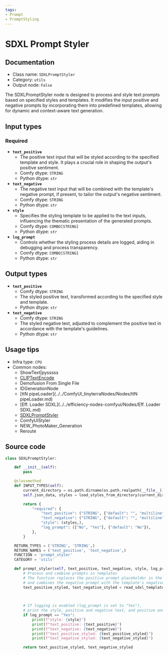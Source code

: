 ```yaml
---
tags:
- Prompt
- PromptStyling
---
```


# SDXL Prompt Styler
## Documentation
- Class name: `SDXLPromptStyler`
- Category: `utils`
- Output node: `False`

The SDXLPromptStyler node is designed to process and style text prompts based on specified styles and templates. It modifies the input positive and negative prompts by incorporating them into predefined templates, allowing for dynamic and context-aware text generation.
## Input types
### Required
- **`text_positive`**
    - The positive text input that will be styled according to the specified template and style. It plays a crucial role in shaping the output's positive sentiment.
    - Comfy dtype: `STRING`
    - Python dtype: `str`
- **`text_negative`**
    - The negative text input that will be combined with the template's negative prompt, if present, to tailor the output's negative sentiment.
    - Comfy dtype: `STRING`
    - Python dtype: `str`
- **`style`**
    - Specifies the styling template to be applied to the text inputs, influencing the thematic presentation of the generated prompts.
    - Comfy dtype: `COMBO[STRING]`
    - Python dtype: `str`
- **`log_prompt`**
    - Controls whether the styling process details are logged, aiding in debugging and process transparency.
    - Comfy dtype: `COMBO[STRING]`
    - Python dtype: `str`
## Output types
- **`text_positive`**
    - Comfy dtype: `STRING`
    - The styled positive text, transformed according to the specified style and template.
    - Python dtype: `str`
- **`text_negative`**
    - Comfy dtype: `STRING`
    - The styled negative text, adjusted to complement the positive text in accordance with the template's guidelines.
    - Python dtype: `str`
## Usage tips
- Infra type: `CPU`
- Common nodes:
    - ShowText|pysssss
    - [CLIPTextEncode](../../Comfy/Nodes/CLIPTextEncode.md)
    - Demofusion From Single File
    - IDGenerationNode
    - [ttN pipeLoader](../../ComfyUI_tinyterraNodes/Nodes/ttN pipeLoader.md)
    - [Eff. Loader SDXL](../../efficiency-nodes-comfyui/Nodes/Eff. Loader SDXL.md)
    - [SDXLPromptStyler](../../comfyui-copilot/Nodes/SDXLPromptStyler.md)
    - ComfyUIStyler
    - NEW_PhotoMaker_Generation
    - Reroute



## Source code
```python
class SDXLPromptStyler:

    def __init__(self):
        pass

    @classmethod
    def INPUT_TYPES(self):
        current_directory = os.path.dirname(os.path.realpath(__file__)) + "/data"
        self.json_data, styles = load_styles_from_directory(current_directory)

        return {
            "required": {
                "text_positive": ("STRING", {"default": "", "multiline": True}),
                "text_negative": ("STRING", {"default": "", "multiline": True}),
                "style": (styles,),
                "log_prompt": (["No", "Yes"], {"default": "No"}),
            },
        }

    RETURN_TYPES = ('STRING', 'STRING',)
    RETURN_NAMES = ('text_positive', 'text_negative',)
    FUNCTION = 'prompt_styler'
    CATEGORY = 'utils'

    def prompt_styler(self, text_positive, text_negative, style, log_prompt):
        # Process and combine prompts in templates
        # The function replaces the positive prompt placeholder in the template,
        # and combines the negative prompt with the template's negative prompt, if they exist.
        text_positive_styled, text_negative_styled = read_sdxl_templates_replace_and_combine(self.json_data, style,
                                                                                             text_positive,
                                                                                             text_negative)

        # If logging is enabled (log_prompt is set to "Yes"), 
        # print the style, positive and negative text, and positive and negative prompts to the console
        if log_prompt == "Yes":
            print(f"style: {style}")
            print(f"text_positive: {text_positive}")
            print(f"text_negative: {text_negative}")
            print(f"text_positive_styled: {text_positive_styled}")
            print(f"text_negative_styled: {text_negative_styled}")

        return text_positive_styled, text_negative_styled

```
